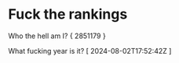 # Fuck the rankings

Who the hell am I?
{ 2851179 }

What fucking year is it?
[ 2024-08-02T17:52:42Z ]
